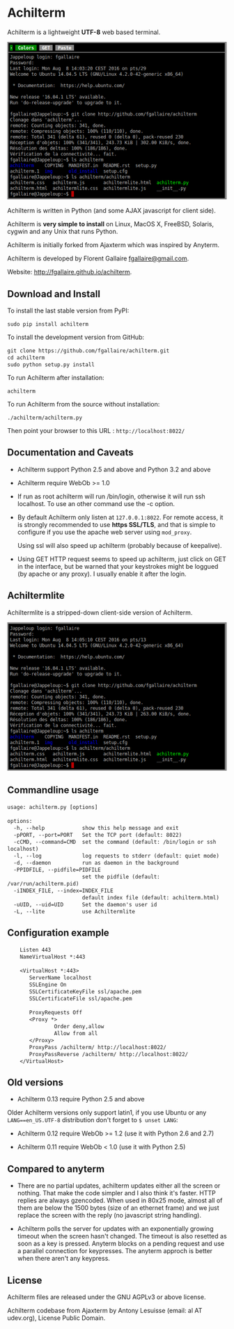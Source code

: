 Achilterm
=========

Achilterm is a lightweight **UTF-8** web based terminal.

![Achilterm](https://raw.githubusercontent.com/fgallaire/achilterm/master/img/achilterm.png)

Achilterm is written in Python (and some AJAX javascript for client
side).

Achilterm is **very simple to install** on Linux, MacOS X, FreeBSD,
Solaris, cygwin and any Unix that runs Python.

Achilterm is initially forked from Ajaxterm which was inspired by
Anyterm.

Achilterm is developed by Florent Gallaire fgallaire@gmail.com.

Website: http://fgallaire.github.io/achilterm.

Download and Install
--------------------

To install the last stable version from PyPI:

    sudo pip install achilterm

To install the development version from GitHub:

    git clone https://github.com/fgallaire/achilterm.git
    cd achilterm
    sudo python setup.py install

To run Achilterm after installation:

    achilterm

To run Achilterm from the source without installation:

    ./achilterm/achilterm.py

Then point your browser to this URL : ``http://localhost:8022/``

Documentation and Caveats
-------------------------

- Achilterm support Python 2.5 and above and Python 3.2 and above

- Achilterm require WebOb >= 1.0

- If run as root achilterm will run /bin/login, otherwise it will run
   ssh localhost. To use an other command use the -c option.

- By default Achilterm only listen at ``127.0.0.1:8022``. For remote
   access, it is strongly recommended to use **https SSL/TLS**, and that
   is simple to configure if you use the apache web server using
   ``mod_proxy``.

  Using ssl will also speed up achilterm (probably because of keepalive).

- Using GET HTTP request seems to speed up achilterm, just click on GET
   in the interface, but be warned that your keystrokes might be loggued
   (by apache or any proxy). I usually enable it after the login.

Achiltermlite
-------------

Achiltermlite is a stripped-down client-side version of Achilterm.

![Achiltermlite](https://raw.githubusercontent.com/fgallaire/achilterm/master/img/achiltermlite.png)

Commandline usage
-----------------

    usage: achilterm.py [options]

    options:
      -h, --help            show this help message and exit
      -pPORT, --port=PORT   Set the TCP port (default: 8022)
      -cCMD, --command=CMD  set the command (default: /bin/login or ssh localhost)
      -l, --log             log requests to stderr (default: quiet mode)
      -d, --daemon          run as daemon in the background
      -PPIDFILE, --pidfile=PIDFILE
                            set the pidfile (default: /var/run/achilterm.pid)
      -iINDEX_FILE, --index=INDEX_FILE
                            default index file (default: achilterm.html)
      -uUID, --uid=UID      Set the daemon's user id
      -L, --lite            use Achiltermlite

Configuration example
---------------------

        Listen 443
        NameVirtualHost *:443

        <VirtualHost *:443>
           ServerName localhost
           SSLEngine On
           SSLCertificateKeyFile ssl/apache.pem
           SSLCertificateFile ssl/apache.pem

           ProxyRequests Off
           <Proxy *>
                   Order deny,allow
                   Allow from all
           </Proxy>
           ProxyPass /achilterm/ http://localhost:8022/
           ProxyPassReverse /achilterm/ http://localhost:8022/
        </VirtualHost>

Old versions
------------

- Achilterm 0.13 require Python 2.5 and above

Older Achilterm versions only support latin1, if you use Ubuntu or any
``LANG==en_US.UTF-8`` distribution don't forget to ``$ unset LANG``:

- Achilterm 0.12 require WebOb >= 1.2 (use it with Python 2.6 and 2.7)

- Achilterm 0.11 require WebOb < 1.0 (use it with Python 2.5)

Compared to anyterm
-------------------

- There are no partial updates, achilterm updates either all the screen
   or nothing. That make the code simpler and I also think it's faster.
   HTTP replies are always gzencoded. When used in 80x25 mode, almost
   all of them are below the 1500 bytes (size of an ethernet frame) and
   we just replace the screen with the reply (no javascript string
   handling).

- Achilterm polls the server for updates with an exponentially growing
   timeout when the screen hasn't changed. The timeout is also resetted
   as soon as a key is pressed. Anyterm blocks on a pending request and
   use a parallel connection for keypresses. The anyterm approch is
   better when there aren't any keypress.

License
-------

Achilterm files are released under the GNU AGPLv3 or above license.

Achilterm codebase from Ajaxterm by Antony Lesuisse (email: al AT
udev.org), License Public Domain.
